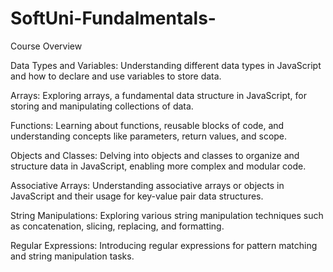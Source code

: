 # SoftUni-Fundalmentals-
Course Overview

Data Types and Variables: Understanding different data types in JavaScript and how to declare and use variables to store data.

Arrays: Exploring arrays, a fundamental data structure in JavaScript, for storing and manipulating collections of data.

Functions: Learning about functions, reusable blocks of code, and understanding concepts like parameters, return values, and scope.

Objects and Classes: Delving into objects and classes to organize and structure data in JavaScript, enabling more complex and modular code.

Associative Arrays: Understanding associative arrays or objects in JavaScript and their usage for key-value pair data structures.

String Manipulations: Exploring various string manipulation techniques such as concatenation, slicing, replacing, and formatting.

Regular Expressions: Introducing regular expressions for pattern matching and string manipulation tasks.
